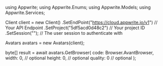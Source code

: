 using Appwrite;
using Appwrite.Enums;
using Appwrite.Models;
using Appwrite.Services;

Client client = new Client()
    .SetEndPoint("https://cloud.appwrite.io/v1") // Your API Endpoint
    .SetProject("5df5acd0d48c2") // Your project ID
    .SetSession(""); // The user session to authenticate with

Avatars avatars = new Avatars(client);

byte[] result = await avatars.GetBrowser(
    code: Browser.AvantBrowser,
    width: 0, // optional
    height: 0, // optional
    quality: 0 // optional
);